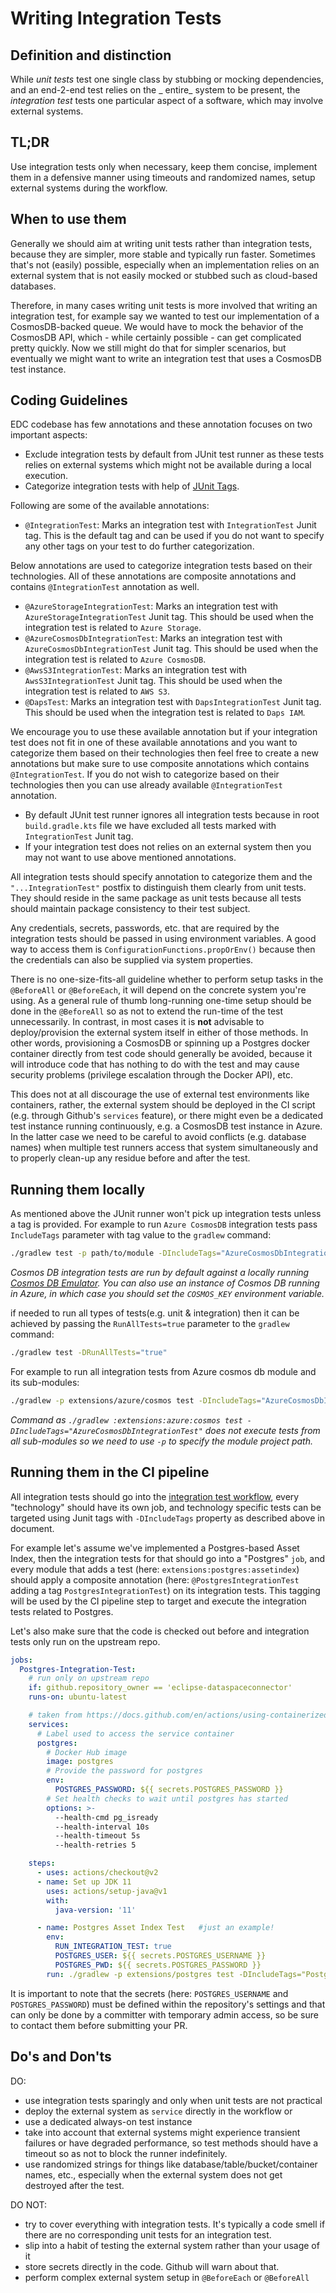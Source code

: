 # Writing Integration Tests

## Definition and distinction

While _unit tests_ test one single class by stubbing or mocking dependencies, and an end-2-end test relies on the _
entire_ system to be present, the _integration test_ tests one particular aspect of a software, which may involve external
systems.

## TL;DR

Use integration tests only when necessary, keep them concise, implement them in a defensive manner using timeouts and
randomized names, setup external systems during the workflow.

## When to use them

Generally we should aim at writing unit tests rather than integration tests, because they are simpler, more stable and
typically run faster. Sometimes that's not (easily) possible, especially when an implementation relies on an external
system that is not easily mocked or stubbed such as cloud-based databases.

Therefore, in many cases writing unit tests is more involved that writing an integration test, for example say we wanted
to test our implementation of a CosmosDB-backed queue. We would have to mock the behavior of the CosmosDB API, which -
while certainly possible - can get complicated pretty quickly. Now we still might do that for simpler scenarios, but
eventually we might want to write an integration test that uses a CosmosDB test instance.

## Coding Guidelines

EDC codebase has few annotations and these annotation focuses on two important aspects:

- Exclude integration tests by default from JUnit test runner as these tests relies on external systems which might not be available during a local execution.
- Categorize integration tests with help of [JUnit Tags](https://junit.org/junit5/docs/current/user-guide/#writing-tests-tagging-and-filtering).

Following are some of the available annotations:

- `@IntegrationTest`: Marks an integration test with `IntegrationTest` Junit tag. This is the default tag and can be used if you do not want to specify any other tags on your test to do further categorization.

Below annotations are used to categorize integration tests based on their technologies. All of these annotations are composite annotations and contains `@IntegrationTest` annotation as well.

- `@AzureStorageIntegrationTest`: Marks an integration test with `AzureStorageIntegrationTest` Junit tag. This should be used when the integration test is related to `Azure Storage`.
- `@AzureCosmosDbIntegrationTest`: Marks an integration test with `AzureCosmosDbIntegrationTest` Junit tag. This should be used when the integration test is related to `Azure CosmosDB`.
- `@AwsS3IntegrationTest`: Marks an integration test with `AwsS3IntegrationTest` Junit tag. This should be used when the integration test is related to `AWS S3`.
- `@DapsTest`: Marks an integration test with `DapsIntegrationTest` Junit tag. This should be used when the integration test is related to `Daps IAM`.

We encourage you to use these available annotation but if your integration test does not fit in one of these available annotations and you want to categorize them based on their technologies then feel free to create a new annotations but make sure to use composite annotations which contains `@IntegrationTest`. If you do not wish to categorize based on their technologies then you can use already available `@IntegrationTest` annotation.

- By default JUnit test runner ignores all integration tests because in root `build.gradle.kts` file we have excluded all tests marked with `IntegrationTest` Junit tag.
- If your integration test does not relies on an external system then you may not want to use above mentioned annotations.

All integration tests should specify annotation to categorize them and the `"...IntegrationTest"` postfix to distinguish them clearly from unit tests. They should reside in the same package as unit tests because all tests should maintain package consistency to their test subject.

Any credentials, secrets, passwords, etc. that are required by the integration tests should be passed in using environment variables. A good way to access them is `ConfigurationFunctions.propOrEnv()` because then the credentials can also be supplied via system properties.

There is no one-size-fits-all guideline whether to perform setup tasks in the `@BeforeAll` or `@BeforeEach`, it will depend on the concrete system you're using. As a general rule of thumb long-running one-time setup should be done in the `@BeforeAll` so as not to extend the run-time of the test unnecessarily. In contrast, in most cases it is **not** advisable to deploy/provision the external system itself in either of those methods. In other words, provisioning a CosmosDB or spinning up a Postgres docker container directly from test code should generally be avoided, because it will introduce code that has nothing to do with the test and may cause security problems (privilege escalation through the Docker API), etc.

This does not at all discourage the use of external test environments like containers, rather, the external system should be deployed in the CI script (e.g. through Github's `services` feature), or there might even be a dedicated test instance running continuously, e.g. a CosmosDB test instance in Azure. In the latter case we need to be careful to avoid conflicts (e.g. database names) when multiple test runners access that system simultaneously and to properly clean-up any residue before and after the test.

## Running them locally

As mentioned above the JUnit runner won't pick up integration tests unless a tag is provided. For example to run `Azure CosmosDB` integration tests pass `IncludeTags` parameter with tag value to the `gradlew` command:

```bash
./gradlew test -p path/to/module -DIncludeTags="AzureCosmosDbIntegrationTest"
```

_Cosmos DB integration tests are run by default against a locally running [Cosmos DB Emulator](https://docs.microsoft.com/azure/cosmos-db/local-emulator). You can also use an instance of Cosmos DB running in Azure, in which case you should set the `COSMOS_KEY` environment variable._

if needed to run all types of tests(e.g. unit & integration) then it can be achieved by passing the `RunAllTests=true` parameter to the `gradlew` command:

```bash
./gradlew test -DRunAllTests="true"
```

For example to run all integration tests from Azure cosmos db module and its sub-modules:

```bash
./gradlew -p extensions/azure/cosmos test -DIncludeTags="AzureCosmosDbIntegrationTest"
```

_Command as `./gradlew :extensions:azure:cosmos test -DIncludeTags="AzureCosmosDbIntegrationTest"` does not execute tests from all sub-modules so we need to use `-p` to specify the module project path._

## Running them in the CI pipeline

All integration tests should go into the [integration test workflow](../.github/workflows/integrationtests.yaml), every "technology" should have its own job, and technology specific tests can be targeted using Junit tags with `-DIncludeTags` property as described above in document.

For example let's assume we've implemented a Postgres-based Asset Index, then the integration tests for that should go into a "Postgres" `job`, and every module that adds a test (here: `extensions:postgres:assetindex`) should apply a composite annotation (here: `@PostgresIntegrationTest` adding a tag `PostgresIntegrationTest`) on its integration tests. This tagging will be used by the CI pipeline step to target and execute the integration tests related to Postgres.

Let's also make sure that the code is checked out before and integration tests only run on the upstream repo.

```yaml
jobs:
  Postgres-Integration-Test:
    # run only on upstream repo
    if: github.repository_owner == 'eclipse-dataspaceconnector'
    runs-on: ubuntu-latest

    # taken from https://docs.github.com/en/actions/using-containerized-services/creating-postgresql-service-containers
    services:
      # Label used to access the service container
      postgres:
        # Docker Hub image
        image: postgres
        # Provide the password for postgres
        env:
          POSTGRES_PASSWORD: ${{ secrets.POSTGRES_PASSWORD }}
        # Set health checks to wait until postgres has started
        options: >-
          --health-cmd pg_isready
          --health-interval 10s
          --health-timeout 5s
          --health-retries 5

    steps:
      - uses: actions/checkout@v2
      - name: Set up JDK 11
        uses: actions/setup-java@v1
        with:
          java-version: '11'

      - name: Postgres Asset Index Test   #just an example!
        env:
          RUN_INTEGRATION_TEST: true
          POSTGRES_USER: ${{ secrets.POSTGRES_USERNAME }}
          POSTGRES_PWD: ${{ secrets.POSTGRES_PASSWORD }}
        run: ./gradlew -p extensions/postgres test -DIncludeTags="PostgresIntegrationTest"
```

It is important to note that the secrets (here: `POSTGRES_USERNAME` and `POSTGRES_PASSWORD`) must be defined within the repository's settings and that can only be done by a committer with temporary admin access, so be sure to contact them before submitting your PR.

## Do's and Don'ts

DO:

- use integration tests sparingly and only when unit tests are not practical
- deploy the external system as `service` directly in the workflow or
- use a dedicated always-on test instance
- take into account that external systems might experience transient failures or have degraded performance, so test
  methods should have a timeout so as not to block the runner indefinitely.
- use randomized strings for things like database/table/bucket/container names, etc., especially when the external
  system does not get destroyed after the test.

DO NOT:

- try to cover everything with integration tests. It's typically a code smell if there are no corresponding unit tests
  for an integration test.
- slip into a habit of testing the external system rather than your usage of it
- store secrets directly in the code. Github will warn about that.
- perform complex external system setup in `@BeforeEach` or `@BeforeAll`
